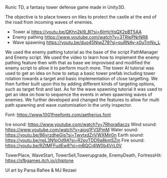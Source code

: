Runic TD, a fantasy tower defense game made in Unity3D. 

The objective is to place towers on tiles to protect the castle at the end of the road from incoming waves of enemies.

- Tower ai https://youtu.be/QKhn2kl9_8I?si=6lrHcYqQX2pBT5AA
- Enemy pathing https://www.youtube.com/watch?v=3TRlePNrNR8
- Wave spawning https://youtu.be/duo45NjwZ78?si=puRNAy-x0uTmNv_L

We used the enemy pathing tutorial as the base of the script PathManager and Enemy script. We used the video to learn how to implement the enemy pathing feature then with that as base we improvised and modified the enemy script to allow it to perform much more.
The tower AI tutorial was used to get an idea on how to setup a basic tower prefab including tower rotation towards a target and basic implementation of close targetting. We then further built upon this by adding different kinds of targeting options, such as target first and last.
As for the wave spawning tutorial it was used to get an idea on how to sequence the events in when spawning waves of enemies. We further developed and changed the features to allow for multi path spawning and wave customisation in the unity inspector.

Font: https://www.1001freefonts.com/aetherius.font

Ice sound: https://www.youtube.com/watch?v=7Rhora6aczs
Wind sound: https://www.youtube.com/watch?v=aiog1FVSPmM
Water sound: https://youtu.be/86vrzdheGis?si=TwvtxdZnVWXMir0n
Earth sound: https://youtu.be/npL3NfpOd9A?si=R2pyTDD9a8kmSZin
Fire sound: https://youtu.be/RZtMFFudEw8?si=mBQCi4lW0b4VrL0V

TowerPlace, WaveStart, TowerSell,Towerupgrade, EnemyDeath, FortressHit: https://sfbgames.itch.io/chiptone

UI art by Parsa Rafiee & MJ Rezaei
